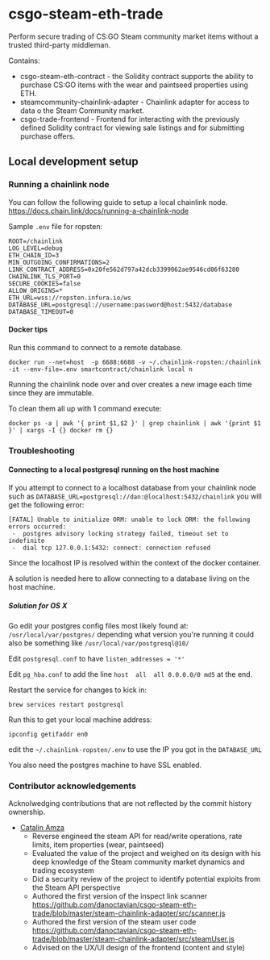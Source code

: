 # csgo-steam-eth-trade

Perform secure trading of CS:GO Steam community market items without a trusted third-party middleman.

Contains:

* csgo-steam-eth-contract - the Solidity contract supports the ability to purchase CS:GO items with the wear and paintseed properties using ETH.
* steamcommunity-chainlink-adapter - Chainlink adapter for access to data o the Steam Community market.
* csgo-trade-frontend - Frontend for interacting with the previously defined Solidity contract for viewing sale listings and for submitting purchase offers.


## Local development setup


### Running a chainlink node

You can follow the following guide to setup a local chainlink node.
https://docs.chain.link/docs/running-a-chainlink-node

Sample `.env` file for ropsten:

```
ROOT=/chainlink
LOG_LEVEL=debug
ETH_CHAIN_ID=3
MIN_OUTGOING_CONFIRMATIONS=2
LINK_CONTRACT_ADDRESS=0x20fe562d797a42dcb3399062ae9546cd06f63280
CHAINLINK_TLS_PORT=0
SECURE_COOKIES=false
ALLOW_ORIGINS=*
ETH_URL=wss://ropsten.infura.io/ws
DATABASE_URL=postgresql://username:password@host:5432/database
DATABASE_TIMEOUT=0
```

#### Docker tips

Run this command to connect to a remote database.
```
docker run --net=host  -p 6688:6688 -v ~/.chainlink-ropsten:/chainlink -it --env-file=.env smartcontract/chainlink local n
```

Running the chainlink node over and over creates a new image each time since they are immutable.

To clean them all up with 1 command execute:

```
docker ps -a | awk '{ print $1,$2 }' | grep chainlink | awk '{print $1 }' | xargs -I {} docker rm {}
```

### Troubleshooting
#### Connecting to a local postgresql running on the host machine

If you attempt to connect to a localhost database from your chainlink node such as `DATABASE_URL=postgresql://dan:@localhost:5432/chainlink`  you will get the following error:

```
[FATAL] Unable to initialize ORM: unable to lock ORM: the following errors occurred:
 -  postgres advisory locking strategy failed, timeout set to indefinite
 -  dial tcp 127.0.0.1:5432: connect: connection refused
```

Since the localhost IP is resolved within the context of the docker container.

A solution is needed here to allow connecting to a database living on the host machine.

##### Solution for OS X

Go edit your postgres config files most likely found at: `/usr/local/var/postgres/` depending what version you're running it could also be something like `/usr/local/var/postgresql@10/`

Edit `postgresql.conf` to have `listen_addresses = '*'`

Edit `pg_hba.conf` to add the line `host  all  all 0.0.0.0/0 md5` at the end.

Restart the service for changes to kick in:
```
brew services restart postgresql
```

Run this to get your local machine address:

```
ipconfig getifaddr en0
```

edit the `~/.chainlink-ropsten/.env` to use the IP you got in the `DATABASE_URL`

You also need the postgres machine to have SSL enabled.




### Contributor acknowledgements

Acknolwedging contributions that are not reflected by the commit history ownership.

* [Catalin Amza](https://github.com/CatalinAmza)
	* Reverse engineed  the steam API for read/write operations, rate limits, item properties (wear, paintseed)
	* Evaluated the value of the project and weighed on its design with his deep knowledge of the Steam community market dynamics and trading ecosystem
	* Did a security review of the project to identify potential exploits from the Steam API perspective
	* Authored the first version of the inspect link scanner https://github.com/danoctavian/csgo-steam-eth-trade/blob/master/steam-chainlink-adapter/src/scanner.js
	* Authored the first version of the steam user code https://github.com/danoctavian/csgo-steam-eth-trade/blob/master/steam-chainlink-adapter/src/steamUser.js
	* Advised on the UX/UI design of the frontend (content and style)






